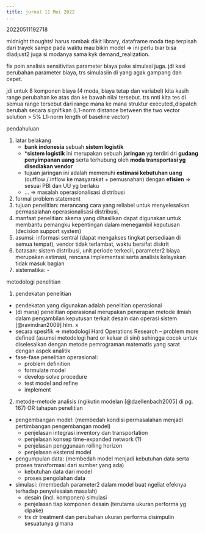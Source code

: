 ```yaml
---
title: jurnal 11 Mei 2022
...
```

20220511192718

midnight thoughts!
harus rombak dikit library, dataframe moda ttep terpisah dari trayek sampe pada waktu mau bikin model => ini perlu biar bisa diadjust2 juga si modanya sama kyk demand_realization.

fix poin analisis sensitivitas parameter biaya pake simulasi juga. jdi kasi perubahan parameter biaya, trs simulasiin di yang agak gampang dan cepet.

jdi untuk 8 komponen biaya (4 moda, biaya tetap dan variabel) kita kasih range perubahan ke atas dan ke bawah nilai tersebut. trs nnti kita tes di semua range tersebut dari range mana ke mana struktur executed_dispatch berubah secara signifikan (L1-norm distance between the two vector solution > 5% L1-norm length of baseline vector)

pendahuluan

1. latar belakang
    - **bank indonesia** sebuah **sistem logistik**
    - ***sistem logistik** ini merupakan sebuah **jaringan** yg terdiri dri **gudang penyimpanan uang** serta terhubung oleh **moda transportasi yg disediakan vendor**
    - tujuan jaringan ini adalah memenuhi **estimasi kebutuhan uang** (outflow / inflow ke masyarakat + pemusnahan) dengan **efisien** => sesuai PBI dan UU yg berlaku 
    - ... => masalah operasionalisasi distribusi
3. formal problem statement
4. tujuan penelitian: merancang cara yang reliabel untuk menyelesaikan permasalahan operasionalisasi distribusi,
5. manfaat penelitian: skema yang dihasilkan dapat digunakan untuk membantu pemangku kepentingan dalam menegambil keputusan (decision support system)
8. asumsi: informasi sentral (dapat mengakses tingkat persediaan di semua tempat), vendor tidak terlambat, waktu bersifat diskrit
9. batasan: sistem distribusi, unit periode terkecil, parameter2 biaya merupakan estimasi, rencana implementasi serta analisis kelayakan tidak masuk bagian
10. sistematika: -

metodologi penelitian

1. pendekatan penelitian
- pendekatan yang digunakan adalah penelitian operasional
- (di mana) penelitian operasional merupakan penerapan metode ilmiah dalam pengambilan keputusan terkait desain dan operasi sistem [@ravindran2009] hlm. x
- secara spesifik => metodologi Hard Operations Research – problem more defined (asumsi metodologi hard or keluar di sini) sehingga cocok untuk diselesaikan dengan metode pemrograman matematis yang sarat dengan aspek analitik
- fase-fase penelitian operasional:
    - problem definition
    - formulate model
    - develop solve procedure
    - test model and refine
    - implement

2. metode-metode analisis (ngikutin modelan [@daellenbach2005] di pg. 167) OR tahapan penelitian
- pengembangan model: (membedah kondisi permasalahan menjadi pertimbangan pengembangan model)
    - penjelasan integrasi inventory dan transportation
    - penjelasan konsep time-expanded network (?)
    - penjelasan penggunaan rolling horizon
    - penjelasan ekstensi model
- pengumpulan data: (membedah model menjadi kebutuhan data serta proses transformasi dari sumber yang ada)
    - kebutuhan data dari model
    - proses pengolahan data
- simulasi: (membedah parameter2 dalam model buat ngeliat efeknya terhadap penyelesaian masalah)
    - desain (incl. komponen) simulasi
    - penjelasan tiap komponen desain (terutama ukuran performa yg dipake)
    - trs dr treatment dan perubahan ukuran performa disimpulin sesuatunya gimana


